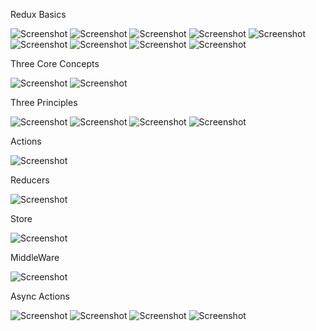 Redux Basics

  ![Screenshot](redux.png)
  ![Screenshot](redux_part2.png)
  ![Screenshot](redux_part3.png)
  ![Screenshot](redux_part4.png)
  ![Screenshot](redux_part5.png)
  ![Screenshot](redux_part6.png)
  ![Screenshot](redux_part7.png)
  ![Screenshot](redux_part8.png)
  ![Screenshot](redux_summary.png)

  Three Core Concepts

  ![Screenshot](redux_concept.png)
  ![Screenshot](redux_concept_part2.png)

  Three Principles

  ![Screenshot](redux_store.png)
  ![Screenshot](redux_action.png)
  ![Screenshot](redux_reducer.png)
  ![Screenshot](redux_principles.png)

  Actions

  ![Screenshot](tut5_action.png)
  
  Reducers

  ![Screenshot](tut6_reducer.png)

  Store

  ![Screenshot](redux_store_new.png)

  MiddleWare

  ![Screenshot](middleware.png)

  Async Actions

  ![Screenshot](async_action.png)
  ![Screenshot](async_action2.png)
  ![Screenshot](async_action3.png)
  ![Screenshot](async_action4.png)
  